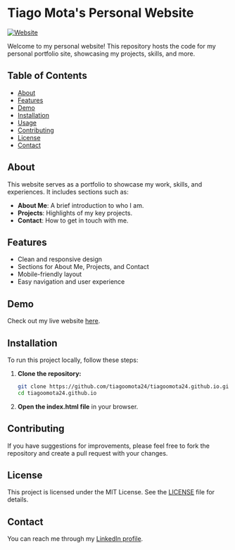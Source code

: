 # Tiago Mota's Personal Website

[![Website](https://img.shields.io/website-up-down-green-red/https/tiagoomota24.github.io.svg)](https://tiagoomota24.github.io/)

Welcome to my personal website! This repository hosts the code for my personal portfolio site, showcasing my projects, skills, and more.

## Table of Contents

- [About](#about)
- [Features](#features)
- [Demo](#demo)
- [Installation](#installation)
- [Usage](#usage)
- [Contributing](#contributing)
- [License](#license)
- [Contact](#contact)

## About

This website serves as a portfolio to showcase my work, skills, and experiences. It includes sections such as:

- **About Me**: A brief introduction to who I am.
- **Projects**: Highlights of my key projects.
- **Contact**: How to get in touch with me.

## Features

- Clean and responsive design
- Sections for About Me, Projects, and Contact
- Mobile-friendly layout
- Easy navigation and user experience

## Demo

Check out my live website [here](https://tiagoomota24.github.io/).

## Installation

To run this project locally, follow these steps:

1. **Clone the repository:**

    ```bash
    git clone https://github.com/tiagoomota24/tiagoomota24.github.io.git
    cd tiagoomota24.github.io
    ```

2. **Open the index.html file** in your browser.
   

## Contributing

If you have suggestions for improvements, please feel free to fork the repository and create a pull request with your changes.

## License

This project is licensed under the MIT License. See the [LICENSE](LICENSE) file for details.

## Contact

You can reach me through my [LinkedIn profile](https://www.linkedin.com/in/tiagocmota/).
